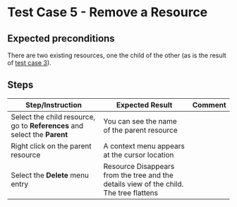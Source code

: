 # Test Case 5 - Remove a Resource

## Expected preconditions

There are two existing resources, one the child of the other (as is the result of [test case 3](03_create_edit_delete_references.md)).

## Steps

| Step/Instruction | Expected Result | Comment |
|------------------|-----------------|---------|
| Select the child resource, go to **References** and select the **Parent** | You can see the name of the parent resource | |
| Right click on the parent resource | A context menu appears at the cursor location ||
| Select the **Delete** menu entry | Resource Disappears from the tree and the details view of the child. The tree flattens ||